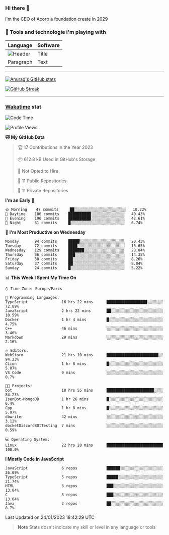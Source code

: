 ### Hi there 👋

i'm the CEO of Acorp a foundation create in 2029  

### 🧰 Tools and technologie i'm playing with

 | Language | Software |
| ----------- | ----------- |
| ![Header](https://img.shields.io/badge/Nuxt3-green&style=for-the-badge&logo=nustjs&logoColor=00DC82) | Title |
| Paragraph | Text |

---

[![Anurag's GitHub stats](https://github-readme-stats.vercel.app/api?username=ackimixs&show_icons=true&theme=github_dark&count_private=true)](https://www.ackimixs.xyz)

[![GitHub Streak](https://github-readme-streak-stats.herokuapp.com?user=Ackimixs&theme=github-dark-blue&date_format=j%20M%5B%20Y%5D&mode=weekly)](https://git.io/streak-stats)

---
 
 ### [Wakatime](https://wakatime.com/) stat

<!--START_SECTION:waka-->
![Code Time](http://img.shields.io/badge/Code%20Time-362%20hrs%2054%20mins-blue)

![Profile Views](http://img.shields.io/badge/Profile%20Views-0-blue)

**🐱 My GitHub Data** 

> 🏆 17 Contributions in the Year 2023
 > 
> 📦 612.8 kB Used in GitHub's Storage 
 > 
> 🚫 Not Opted to Hire
 > 
> 📜 11 Public Repositories 
 > 
> 🔑 11 Private Repositories  
 > 
**I'm an Early 🐤** 

```text
🌞 Morning    47 commits     ██░░░░░░░░░░░░░░░░░░░░░░░   10.22% 
🌆 Daytime    186 commits    ██████████░░░░░░░░░░░░░░░   40.43% 
🌃 Evening    196 commits    ██████████░░░░░░░░░░░░░░░   42.61% 
🌙 Night      31 commits     █░░░░░░░░░░░░░░░░░░░░░░░░   6.74%

```
📅 **I'm Most Productive on Wednesday** 

```text
Monday       94 commits     █████░░░░░░░░░░░░░░░░░░░░   20.43% 
Tuesday      72 commits     ████░░░░░░░░░░░░░░░░░░░░░   15.65% 
Wednesday    129 commits    ███████░░░░░░░░░░░░░░░░░░   28.04% 
Thursday     66 commits     ███░░░░░░░░░░░░░░░░░░░░░░   14.35% 
Friday       38 commits     ██░░░░░░░░░░░░░░░░░░░░░░░   8.26% 
Saturday     37 commits     ██░░░░░░░░░░░░░░░░░░░░░░░   8.04% 
Sunday       24 commits     █░░░░░░░░░░░░░░░░░░░░░░░░   5.22%

```


📊 **This Week I Spent My Time On** 

```text
⌚︎ Time Zone: Europe/Paris

💬 Programming Languages: 
TypeScript               16 hrs 22 mins      ██████████████████░░░░░░░   72.89% 
JavaScript               2 hrs 22 mins       ██░░░░░░░░░░░░░░░░░░░░░░░   10.59% 
Docker                   1 hr 4 mins         █░░░░░░░░░░░░░░░░░░░░░░░░   4.75% 
C++                      46 mins             ░░░░░░░░░░░░░░░░░░░░░░░░░   3.46% 
Markdown                 29 mins             ░░░░░░░░░░░░░░░░░░░░░░░░░   2.16%

🔥 Editors: 
WebStorm                 21 hrs 10 mins      ███████████████████████░░   94.23% 
CLion                    1 hr 8 mins         █░░░░░░░░░░░░░░░░░░░░░░░░   5.07% 
VS Code                  9 mins              ░░░░░░░░░░░░░░░░░░░░░░░░░   0.7%

🐱‍💻 Projects: 
bot                      18 hrs 55 mins      █████████████████████░░░░   84.23% 
IsenBot-MongoDB          1 hr 26 mins        █░░░░░░░░░░░░░░░░░░░░░░░░   6.4% 
Cpp                      1 hr 8 mins         █░░░░░░░░░░░░░░░░░░░░░░░░   5.07% 
dbwriter                 42 mins             ░░░░░░░░░░░░░░░░░░░░░░░░░   3.12% 
docketDiscordBOtTesting  7 mins              ░░░░░░░░░░░░░░░░░░░░░░░░░   0.59%

💻 Operating System: 
Linux                    22 hrs 28 mins      █████████████████████████   100.0%

```

**I Mostly Code in JavaScript** 

```text
JavaScript               6 repos             ██████░░░░░░░░░░░░░░░░░░░   26.09% 
TypeScript               5 repos             █████░░░░░░░░░░░░░░░░░░░░   21.74% 
HTML                     3 repos             ███░░░░░░░░░░░░░░░░░░░░░░   13.04% 
C                        3 repos             ███░░░░░░░░░░░░░░░░░░░░░░   13.04% 
Java                     2 repos             ██░░░░░░░░░░░░░░░░░░░░░░░   8.7%

```



 Last Updated on 24/01/2023 18:42:29 UTC
<!--END_SECTION:waka-->

> **Note**
> Stats dosn't indicate my skill or level in any language or tools
